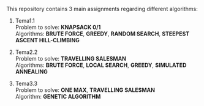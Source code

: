 This repository contains 3 main assignments regarding different algorithms:  

1. Tema1.1  
     Problem to solve: **KNAPSACK 0/1**  
     Algorithms: **BRUTE FORCE**, **GREEDY**, **RANDOM SEARCH**, **STEEPEST ASCENT HILL-CLIMBING**  

2. Tema2.2  
     Problem to solve: **TRAVELLING SALESMAN**  
     Algorithms: **BRUTE FORCE**, **LOCAL SEARCH**, **GREEDY**, **SIMULATED ANNEALING**  

3. Tema3.3  
     Problem to solve: **ONE MAX**, **TRAVELLING SALESMAN**   
     Algorithm: **GENETIC ALGORITHM**